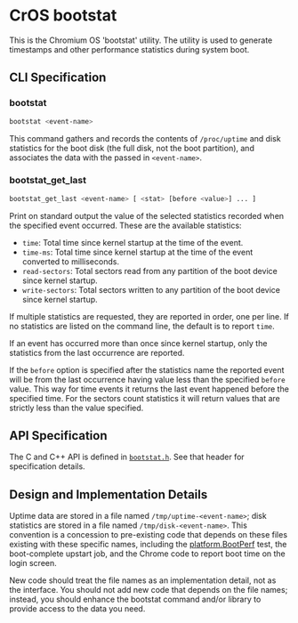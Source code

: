 # CrOS bootstat

This is the Chromium OS 'bootstat' utility.  The utility is used
to generate timestamps and other performance statistics during
system boot.

## CLI Specification

### bootstat

```sh
bootstat <event-name>
```

This command gathers and records the contents of `/proc/uptime` and disk
statistics for the boot disk (the full disk, not the boot partition), and
associates the data with the passed in `<event-name>`.

### bootstat_get_last

```sh
bootstat_get_last <event-name> [ <stat> [before <value>] ... ]
```

Print on standard output the value of the selected statistics recorded when
the specified event occurred.  These are the available statistics:

*   `time`: Total time since kernel startup at the time of the event.
*   `time-ms`: Total time since kernel startup at the time of the event
    converted to milliseconds.
*   `read-sectors`: Total sectors read from any partition of the boot device
    since kernel startup.
*   `write-sectors`: Total sectors written to any partition of the boot device
    since kernel startup.

If multiple statistics are requested, they are reported in order, one
per line.  If no statistics are listed on the command line, the
default is to report `time`.

If an event has occurred more than once since kernel startup, only
the statistics from the last occurrence are reported.

If the `before` <value> option is specified after the statistics name the
reported event will be from the last occurrence having value less than the
specified `before` value. This way for time events it returns the last event
happened before the specified time. For the sectors count statistics it will
return values that are strictly less than the value specified.

## API Specification

The C and C++ API is defined in [`bootstat.h`](./bootstat.h).
See that header for specification details.

## Design and Implementation Details

Uptime data are stored in a file named `/tmp/uptime-<event-name>`;
disk statistics are stored in a file named `/tmp/disk-<event-name>`.
This convention is a concession to pre-existing code that depends on
these files existing with these specific names, including the
[platform.BootPerf] test, the boot-complete upstart job,
and the Chrome code to report boot time on the login screen.

New code should treat the file names as an implementation detail,
not as the interface.  You should not add new code that depends on
the file names; instead, you should enhance the bootstat command
and/or library to provide access to the data you need.

[platform.BootPerf]: https://chromium.googlesource.com/chromiumos/platform/tast-tests/+/HEAD/src/chromiumos/tast/remote/bundles/cros/platform/boot_perf.go
